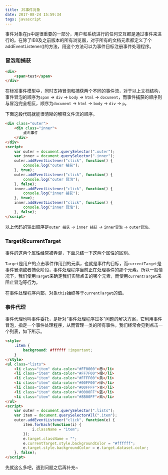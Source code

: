 ```yaml
---
title: JS事件对象
date: 2017-08-24 15:59:34
tags: javascript
---
```


事件对象在js中是很重要的一部分，用户和系统进行的任何交互都是通过事件来进行的。在除了IE8及之前版本的所有浏览器，对于所有的文档元素都定义了个addEventListener()的方法，用这个方法可以为事件目标注册事件处理程序。

<!--more-->

### 冒泡和捕获

```html
<div>
    <span>test</span>
</div>
```
在标准事件模型中，同时支持冒泡和捕获两个不同的事件流，对于以上文档结构，事件冒泡的顺序为`span` -> `div` -> `body` -> `html` -> `document`，而事件捕获的顺序则与冒泡完全相反，顺序为`document` -> `html` -> `body` -> `div` -> `p`。

下面这段代码就能很清晰的解释文件流的顺序。

```html
<div class="outer">
    <div class="inner">
        点击事件
    </div>
</div>
<script>
    var outer = document.querySelector(".outer");
    var inner = document.querySelector(".inner");
    outer.addEventListener("click", function() {
        console.log("outer 捕获");
    }, true);
    outer.addEventListener("click", function() {
        console.log("outer 冒泡");
    }, false);
    inner.addEventListener("click", function() {
        console.log("inner 捕获");
    }, true);
    inner.addEventListener("click", function() {
        console.log("inner 冒泡");
    }, false);
</script>
```
以上代码的输出顺序是`outer 捕获` -> `inner 捕获` -> `inner冒泡` -> `outer冒泡`。

### Target和currentTarget

事件的这两个属性经常被弄混，下面总结一下这两个属性的区别。

`Target`是用户的点击事件作用到的元素，也就是事件的目标，而`currentTarget`是事件冒泡或者捕获阶段，事件处理程序当前正在处理事件的那个元素。所以一般情况下，我们使用`Target`来确定我们实际点击的哪个元素，而使用`currentTarget`来阻止冒泡等行为。

在事件处理程序内部，对象`this`始终等于`currentTarget`的值。

### 事件代理

事件代理也叫事件委托，是针对“事件处理程序过多”问题的解决方案，它利用事件冒泡，指定一个事件处理程序，从而管理一类的所有事件。我们经常会见到点击一个列表，如下所示。
```html
<style>
    .item {
        background: #ffffff !important;
    }
</style>
<ul class="lists">
    <li class="item" data-color="#FF0000">赤</li>
    <li class="item" data-color="#FF7F00">橙</li>
    <li class="item" data-color="#FFFF00">黄</li>
    <li class="item" data-color="#00FF00">绿</li>
    <li class="item" data-color="#00FFFF">青</li>
    <li class="item" data-color="#0000FF">蓝</li>
    <li class="item" data-color="#8B00FF">紫</li>
</ul>
<script>
    var outer = document.querySelector(".lists");
    var item = document.querySelectorAll(".item");
    outer.addEventListener("click", function(e) {
        item.forEach(function(i) {
            i.className = "item";
        });
        e.target.className = "";
        e.currentTarget.style.backgroundColor = "#ffffff";
        e.target.style.backgroundColor = e.target.dataset.color;
    }, false);
</script>
```

先就这么多吧，遇到问题之后再补充~
